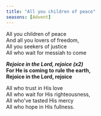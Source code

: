 ```yaml
---
title: "All you children of peace"
seasons: [Advent]
---
```


All you children of peace   
And all you lovers of freedom,   
All you seekers of justice   
All who wait for messiah to come

**_Rejoice in the Lord, rejoice (x2)_   
For He is coming to rule the earth,   
Rejoice in the Lord, rejoice**

All who trust in His love   
All who wait for His righteousness,   
All who've tasted His mercy   
All who hope in His fullness.
